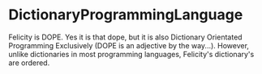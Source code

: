 ﻿# DictionaryProgrammingLanguage
Felicity is DOPE. Yes it is that dope, but it is also Dictionary Orientated Programming Exclusively (DOPE is an adjective by the way...). However, unlike dictionaries in most programming languages, Felicity's dictionary's are ordered.
